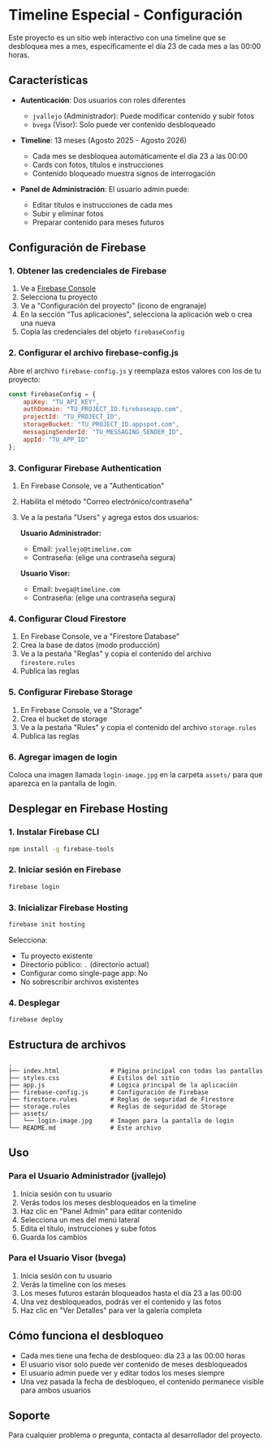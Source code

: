 # Timeline Especial - Configuración

Este proyecto es un sitio web interactivo con una timeline que se desbloquea mes a mes, específicamente el día 23 de cada mes a las 00:00 horas.

## Características

- **Autenticación**: Dos usuarios con roles diferentes
  - `jvallejo` (Administrador): Puede modificar contenido y subir fotos
  - `bvega` (Visor): Solo puede ver contenido desbloqueado

- **Timeline**: 13 meses (Agosto 2025 - Agosto 2026)
  - Cada mes se desbloquea automáticamente el día 23 a las 00:00
  - Cards con fotos, títulos e instrucciones
  - Contenido bloqueado muestra signos de interrogación

- **Panel de Administración**: El usuario admin puede:
  - Editar títulos e instrucciones de cada mes
  - Subir y eliminar fotos
  - Preparar contenido para meses futuros

## Configuración de Firebase

### 1. Obtener las credenciales de Firebase

1. Ve a [Firebase Console](https://console.firebase.google.com/)
2. Selecciona tu proyecto
3. Ve a "Configuración del proyecto" (ícono de engranaje)
4. En la sección "Tus aplicaciones", selecciona la aplicación web o crea una nueva
5. Copia las credenciales del objeto `firebaseConfig`

### 2. Configurar el archivo firebase-config.js

Abre el archivo `firebase-config.js` y reemplaza estos valores con los de tu proyecto:

```javascript
const firebaseConfig = {
    apiKey: "TU_API_KEY",
    authDomain: "TU_PROJECT_ID.firebaseapp.com",
    projectId: "TU_PROJECT_ID",
    storageBucket: "TU_PROJECT_ID.appspot.com",
    messagingSenderId: "TU_MESSAGING_SENDER_ID",
    appId: "TU_APP_ID"
};
```

### 3. Configurar Firebase Authentication

1. En Firebase Console, ve a "Authentication"
2. Habilita el método "Correo electrónico/contraseña"
3. Ve a la pestaña "Users" y agrega estos dos usuarios:

   **Usuario Administrador:**
   - Email: `jvallejo@timeline.com`
   - Contraseña: (elige una contraseña segura)

   **Usuario Visor:**
   - Email: `bvega@timeline.com`
   - Contraseña: (elige una contraseña segura)

### 4. Configurar Cloud Firestore

1. En Firebase Console, ve a "Firestore Database"
2. Crea la base de datos (modo producción)
3. Ve a la pestaña "Reglas" y copia el contenido del archivo `firestore.rules`
4. Publica las reglas

### 5. Configurar Firebase Storage

1. En Firebase Console, ve a "Storage"
2. Crea el bucket de storage
3. Ve a la pestaña "Rules" y copia el contenido del archivo `storage.rules`
4. Publica las reglas

### 6. Agregar imagen de login

Coloca una imagen llamada `login-image.jpg` en la carpeta `assets/` para que aparezca en la pantalla de login.

## Desplegar en Firebase Hosting

### 1. Instalar Firebase CLI

```bash
npm install -g firebase-tools
```

### 2. Iniciar sesión en Firebase

```bash
firebase login
```

### 3. Inicializar Firebase Hosting

```bash
firebase init hosting
```

Selecciona:
- Tu proyecto existente
- Directorio público: `.` (directorio actual)
- Configurar como single-page app: No
- No sobrescribir archivos existentes

### 4. Desplegar

```bash
firebase deploy
```

## Estructura de archivos

```
.
├── index.html              # Página principal con todas las pantallas
├── styles.css              # Estilos del sitio
├── app.js                  # Lógica principal de la aplicación
├── firebase-config.js      # Configuración de Firebase
├── firestore.rules         # Reglas de seguridad de Firestore
├── storage.rules           # Reglas de seguridad de Storage
├── assets/
│   └── login-image.jpg     # Imagen para la pantalla de login
└── README.md               # Este archivo
```

## Uso

### Para el Usuario Administrador (jvallejo)

1. Inicia sesión con tu usuario
2. Verás todos los meses desbloqueados en la timeline
3. Haz clic en "Panel Admin" para editar contenido
4. Selecciona un mes del menú lateral
5. Edita el título, instrucciones y sube fotos
6. Guarda los cambios

### Para el Usuario Visor (bvega)

1. Inicia sesión con tu usuario
2. Verás la timeline con los meses
3. Los meses futuros estarán bloqueados hasta el día 23 a las 00:00
4. Una vez desbloqueados, podrás ver el contenido y las fotos
5. Haz clic en "Ver Detalles" para ver la galería completa

## Cómo funciona el desbloqueo

- Cada mes tiene una fecha de desbloqueo: día 23 a las 00:00 horas
- El usuario visor solo puede ver contenido de meses desbloqueados
- El usuario admin puede ver y editar todos los meses siempre
- Una vez pasada la fecha de desbloqueo, el contenido permanece visible para ambos usuarios

## Soporte

Para cualquier problema o pregunta, contacta al desarrollador del proyecto.

